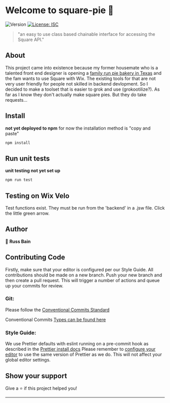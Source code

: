 # Welcome to square-pie 👋

![Version](https://img.shields.io/badge/version-1.0.0-blue.svg?cacheSeconds=2592000)
[![License: ISC](https://img.shields.io/badge/License-ISC-yellow.svg)](#)

> "an easy to use class based chainable interface for accessing the Square API."

## About

This project came into existence because my former housemate who is a talented front end designer is opening a [family run pie bakery in Texas](https://www.pievilleusa.com/) and the fam wants to use Square with Wix. The existing tools for that are not very user friendly for people not skilled in backend devlopment. So I decided to make a toolset that is easier to grok and use (grokootilize?). As far as I know they don't actually make square pies. But they do take requests...

## Install

**not yet deployed to npm**
for now the installation method is "copy and paste"

```sh
npm install
```

## Run unit tests

**unit testing not yet set up**

```sh
npm run test
```

## Testing on Wix Velo

Test functions exist. They must be run from the 'backend' in a .jsw file. Click the little green arrow.

## Author

👤 **Russ Bain**

## Contributing Code

Firstly, make sure that your editor is configured per our Style Guide. All contributions should be made on a new branch. Push your new branch and then create a pull request. This will trigger a number of actions and queue up your commits for review.

### Git:

Please follow the [Conventional Commits Standard](https://www.conventionalcommits.org/en/v1.0.0/)

Conventional Commits [Types can be found here](https://github.com/commitizen/conventional-commit-types/blob/master/index.json)

### Style Guide:

We use Prettier defaults with eslint running on a pre-commit hook as described in the [Prettier install docs](https://prettier.io/docs/en/install.html)
Please remember to [configure your editor](https://prettier.io/docs/en/editors.html) to use the same version of Prettier as we do. This will not affect your global editor settings.

## Show your support

Give a ⭐️ if this project helped you!

---
